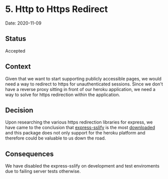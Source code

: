 # 5. Http to Https Redirect

Date: 2020-11-09

## Status

Accepted

## Context
Given that we want to start supporting publicly accessible pages, we would need a way to redirect to https for unauthenticated sessions.
Since we don't have a reverse proxy sitting in front of our heroku application, we need a way to solve for https redirection within the application.


## Decision
Upon researching the various https redirection libraries for express, we have came to the conclusion that [express-sslify](https://github.com/florianheinemann/express-sslify) is the most [downloaded](https://www.npmtrends.com/express-sslify-vs-express-force-ssl-vs-heroku-ssl-redirect-vs-express-enforces-ssl-vs-express-https-redirect) and this package does not only support for the heroku platform and therefore could be valuable to us down the road.
 

## Consequences
We have disabled the express-sslify on development and test enviroments due to failing server tests otherwise.